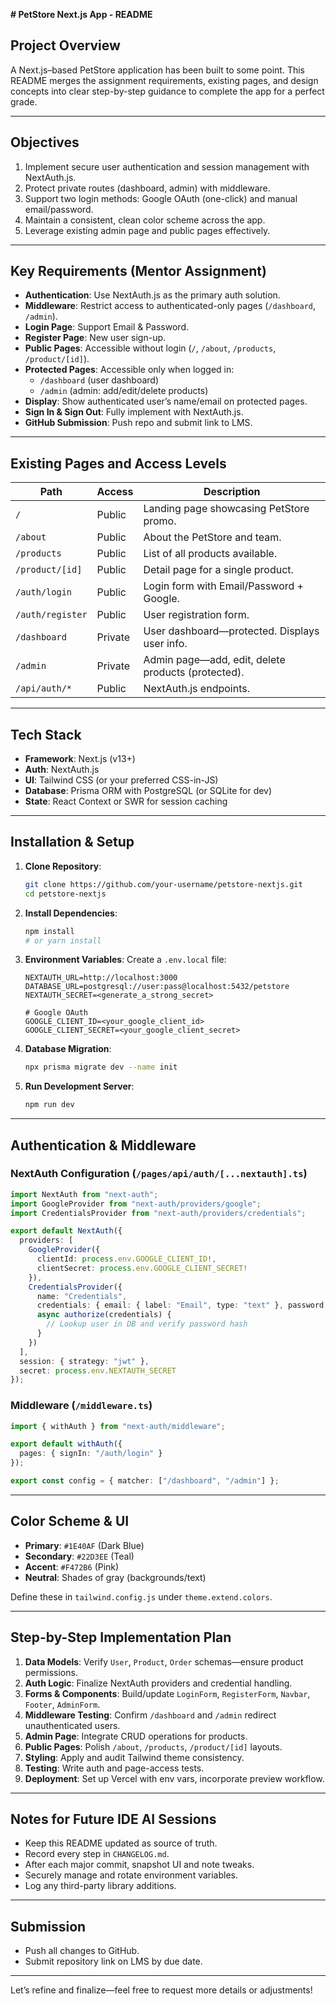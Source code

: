 **# PetStore Next.js App - README**

## Project Overview
A Next.js–based PetStore application has been built to some point. This README merges the assignment requirements, existing pages, and design concepts into clear step-by-step guidance to complete the app for a perfect grade.

---

## Objectives
1. Implement secure user authentication and session management with NextAuth.js.  
2. Protect private routes (dashboard, admin) with middleware.  
3. Support two login methods: Google OAuth (one-click) and manual email/password.  
4. Maintain a consistent, clean color scheme across the app.  
5. Leverage existing admin page and public pages effectively.

---

## Key Requirements (Mentor Assignment)
- **Authentication**: Use NextAuth.js as the primary auth solution.  
- **Middleware**: Restrict access to authenticated-only pages (`/dashboard`, `/admin`).  
- **Login Page**: Support Email & Password.  
- **Register Page**: New user sign-up.  
- **Public Pages**: Accessible without login (`/`, `/about`, `/products`, `/product/[id]`).  
- **Protected Pages**: Accessible only when logged in:
  - `/dashboard` (user dashboard)
  - `/admin` (admin: add/edit/delete products)
- **Display**: Show authenticated user’s name/email on protected pages.  
- **Sign In & Sign Out**: Fully implement with NextAuth.js.  
- **GitHub Submission**: Push repo and submit link to LMS.

---

## Existing Pages and Access Levels
| Path                     | Access   | Description                                             |
| ------------------------ | -------- | ------------------------------------------------------- |
| `/`                      | Public   | Landing page showcasing PetStore promo.                 |
| `/about`                 | Public   | About the PetStore and team.                            |
| `/products`              | Public   | List of all products available.                         |
| `/product/[id]`          | Public   | Detail page for a single product.                       |
| `/auth/login`            | Public   | Login form with Email/Password + Google.                |
| `/auth/register`         | Public   | User registration form.                                 |
| `/dashboard`             | Private  | User dashboard—protected. Displays user info.           |
| `/admin`                 | Private  | Admin page—add, edit, delete products (protected).      |
| `/api/auth/*`            | Public   | NextAuth.js endpoints.                                  |

---

## Tech Stack
- **Framework**: Next.js (v13+)  
- **Auth**: NextAuth.js  
- **UI**: Tailwind CSS (or your preferred CSS-in-JS)  
- **Database**: Prisma ORM with PostgreSQL (or SQLite for dev)  
- **State**: React Context or SWR for session caching  

---

## Installation & Setup
1. **Clone Repository**:
   ```bash
   git clone https://github.com/your-username/petstore-nextjs.git
   cd petstore-nextjs
   ```
2. **Install Dependencies**:
   ```bash
   npm install
   # or yarn install
   ```
3. **Environment Variables**: Create a `.env.local` file:
   ```dotenv
   NEXTAUTH_URL=http://localhost:3000
   DATABASE_URL=postgresql://user:pass@localhost:5432/petstore
   NEXTAUTH_SECRET=<generate_a_strong_secret>

   # Google OAuth
   GOOGLE_CLIENT_ID=<your_google_client_id>
   GOOGLE_CLIENT_SECRET=<your_google_client_secret>
   ```
4. **Database Migration**:
   ```bash
   npx prisma migrate dev --name init
   ```
5. **Run Development Server**:
   ```bash
   npm run dev
   ```

---

## Authentication & Middleware

### NextAuth Configuration (`/pages/api/auth/[...nextauth].ts`)
```ts
import NextAuth from "next-auth";
import GoogleProvider from "next-auth/providers/google";
import CredentialsProvider from "next-auth/providers/credentials";

export default NextAuth({
  providers: [
    GoogleProvider({
      clientId: process.env.GOOGLE_CLIENT_ID!,
      clientSecret: process.env.GOOGLE_CLIENT_SECRET!
    }),
    CredentialsProvider({
      name: "Credentials",
      credentials: { email: { label: "Email", type: "text" }, password: { label: "Password", type: "password" } },
      async authorize(credentials) {
        // Lookup user in DB and verify password hash
      }
    })
  ],
  session: { strategy: "jwt" },
  secret: process.env.NEXTAUTH_SECRET
});
```  

### Middleware (`/middleware.ts`)
```ts
import { withAuth } from "next-auth/middleware";

export default withAuth({
  pages: { signIn: "/auth/login" }
});

export const config = { matcher: ["/dashboard", "/admin"] };
```

---

## Color Scheme & UI
- **Primary**: `#1E40AF` (Dark Blue)  
- **Secondary**: `#22D3EE` (Teal)  
- **Accent**: `#F472B6` (Pink)  
- **Neutral**: Shades of gray (backgrounds/text)  

Define these in `tailwind.config.js` under `theme.extend.colors`.

---

## Step-by-Step Implementation Plan
1. **Data Models**: Verify `User`, `Product`, `Order` schemas—ensure product permissions.  
2. **Auth Logic**: Finalize NextAuth providers and credential handling.  
3. **Forms & Components**: Build/update `LoginForm`, `RegisterForm`, `Navbar`, `Footer`, `AdminForm`.  
4. **Middleware Testing**: Confirm `/dashboard` and `/admin` redirect unauthenticated users.  
5. **Admin Page**: Integrate CRUD operations for products.  
6. **Public Pages**: Polish `/about`, `/products`, `/product/[id]` layouts.  
7. **Styling**: Apply and audit Tailwind theme consistency.  
8. **Testing**: Write auth and page-access tests.  
9. **Deployment**: Set up Vercel with env vars, incorporate preview workflow.  

---

## Notes for Future IDE AI Sessions
- Keep this README updated as source of truth.  
- Record every step in `CHANGELOG.md`.  
- After each major commit, snapshot UI and note tweaks.  
- Securely manage and rotate environment variables.  
- Log any third-party library additions.

---

## Submission
- Push all changes to GitHub.  
- Submit repository link on LMS by due date.

---

Let’s refine and finalize—feel free to request more details or adjustments!
